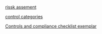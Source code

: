 [rissk assement](gcprojects/module2/riskassesment.md)



[control categories](gcprojects/module2/Controlcategories.md)



[Controls and compliance checklist exemplar](gcprojects/module2/exemplar.md)
